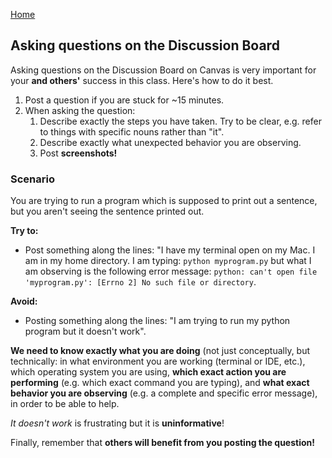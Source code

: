 [Home](index.md)

## Asking questions on the Discussion Board ##

Asking questions on the Discussion Board on Canvas is very important for your **and others'** success in this class. Here's how to do it best.

1. Post a question if you are stuck for ~15 minutes.
1. When asking the question:
    1. Describe exactly the steps you have taken. Try to be clear, e.g. refer to things  with specific nouns rather than "it".
    2. Describe exactly what unexpected behavior you are observing.
    3. Post **screenshots!**

### Scenario ###
You are trying to run a program which is supposed to print out a sentence, but you aren't seeing the sentence printed out.

**Try to:**
* Post something along the lines: 
    "I have my terminal open on my Mac. I am in my home directory. I am typing: `python myprogram.py` but what I am observing is the following error message: `python: can't open file 'myprogram.py': [Errno 2] No such file or directory`. 

**Avoid:**
* Posting something along the lines: 
    "I am trying to run my python program but it doesn't work".

**We need to know exactly what you are doing** (not just conceptually, but technically: in what environment you are working (terminal or IDE, etc.), which operating system you are using, **which exact action you are performing** (e.g. which exact command you are typing), and **what exact behavior you are observing** (e.g. a complete and specific error message), in order to be able to help.

_It doesn't work_ is frustrating but it is **uninformative**!

Finally, remember that **others will benefit from you posting the question!**
